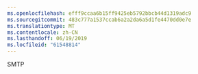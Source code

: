 ```yaml
---
ms.openlocfilehash: efff9ccaa6b15ff9425eb5792bbcb44d1319adc9
ms.sourcegitcommit: 483c777a1537ccab6a2a2da6a5d1fe4470dd0e7e
ms.translationtype: MT
ms.contentlocale: zh-CN
ms.lasthandoff: 06/19/2019
ms.locfileid: "61548814"
---
```

SMTP